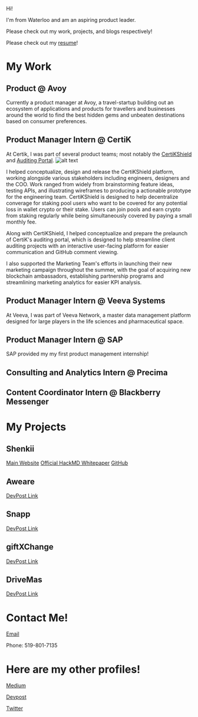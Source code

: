 
Hi!

I'm from Waterloo and am an aspiring product leader.

Please check out my work, projects, and blogs respectively!

Please check out my [resume](https://drive.google.com/file/d/11OWM3LlUAfQQyrUg7pVngqHJA6Uwm-9e/view)!

# My Work

## Product @ Avoy
Currently a product manager at Avoy, a travel-startup building out an ecosystem of applications and products for travellers and businesses around the world to find the best hidden gems and unbeaten destinations based on consumer preferences.

## Product Manager Intern @ CertiK
At Certik, I was part of several product teams; most notably the [CertiKShield](https://shield.certik.foundation/) and [Auditing Portal](https://certik.io/).
![alt text](https://ibb.co/sp78X4B)

I helped conceptualize, design and release the CertiKShield platform, working alongside various stakeholders including engineers, designers and the COO. Work ranged from widely from brainstorming feature ideas, testing APIs, and illustrating wireframes to producing a actionable prototype for the engineering team. CertiKShield is designed to help decentralize converage for staking pool users who want to be covered for any potential loss in wallet crypto or their stake. Users can join pools and earn crypto from staking regularly while being simultaneously covered by paying a small monthly fee.

Along with CertiKShield, I helped conceptualize and prepare the prelaunch of CertiK's auditing portal, which is designed to help streamline client auditing projects with an interactive user-facing platform for easier communication and GitHub comment viewing.

I also supported the Marketing Team's efforts in launching their new marketing campaign throughout the summer, with the goal of acquiring new blockchain ambassadors, establishing partnership programs and streamlining marketing analytics for easier KPI analysis.

## Product Manager Intern @ Veeva Systems
At Veeva, I was part of Veeva Network, a master data management platform designed for large players in the life sciences and pharmaceutical space. 

## Product Manager Intern @ SAP
SAP provided my my first product management internship!

## Consulting and Analytics Intern @ Precima

## Content Coordinator Intern @ Blackberry Messenger

# My Projects

## Shenkii
[Main Website](https://shenkii.com/)
[Official HackMD Whitepaper](https://hackmd.io/@teamshenkii/rJkW5u96L)
[GitHub](https://github.com/seykafu/Shenkii)

## Aweare
[DevPost Link](https://devpost.com/software/aweare-1i8ko2)

## Snapp
[DevPost Link](https://devpost.com/software/snapp-vctpoz)

## giftXChange
[DevPost Link](https://devpost.com/software/giftxchange-starterhacks-2019)

## DriveMas
[DevPost Link](https://devpost.com/software/drivemas)

# Contact Me!
[Email](mailto:kaseyfuwaterloo@gmail.com)

Phone: 519-801-7135

# Here are my other profiles!
[Medium](https://medium.com/@seykafu!)

[Devpost](https://devpost.com/seykafu)

[Twitter](https://twitter.com/Seykafu)
